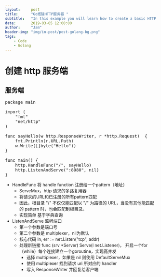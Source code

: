 ```yaml
---
layout:     post
title:      "Go搭建HTTP服务器 "
subtitle:   "In this example you will learn how to create a basic HTTP server in Go. First, let’s talk about what our HTTP server should be capable of. A basic HTTP server has a few key jobs to take care of."
date:       2019-03-05 12:00:00
author:     "Jam"
header-img: "img/in-post/post-golang-bg.png"
tags:
    - Code
    - Golang
---
```


# 创建 http 服务端

## 服务端

<pre>
package main

import (
	"fmt"
	"net/http"
)

func sayHello(w http.ResponseWriter, r *http.Request)  {
	fmt.Println(r.URL.Path)
	w.Write([]byte("Hello"))
}

func main() {
	http.HandleFunc("/", sayHello)
	http.ListenAndServe(":8080", nil)
}
</pre>

- HandleFunc 将 handle function 注册给一个pattern（地址）
    - ServeMux，http 请求的多路复用器
    - 将请求的URL和已注册的所有pattern匹配
    - 因此，根目录 "/" 不仅仅能匹配以 "/" 为路径的 URL，当没有其他能匹配的 pattern 时，也会匹配到根目录。
    - 实现简单 基于字典查询 
- ListenAndServe 监听端口
    - 第一个参数是端口号
    - 第二个参数是 multiplexer，nil为默认
    - 核心代码 ln, err := net.Listen("tcp", addr)
    - 处理新链接 func (srv *Server) Serve(l net.Listener)， 开启一个for（while）每个连接建立一个goroutine，实现高并发
        - 选择 multiplexer，如果是 nil 则使用 DefaultServeMux
        - 使用 multiplexer 找到请求 uri 所对应的 handler
        - 写入 ResponseWriter 并回复给客户端